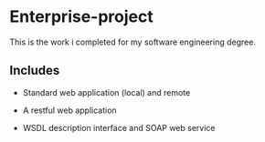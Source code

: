 # Enterprise-project

This is the work i completed for my software engineering degree.

## Includes 

* Standard web application (local) and remote

* A restful web application

* WSDL description interface and SOAP web service
